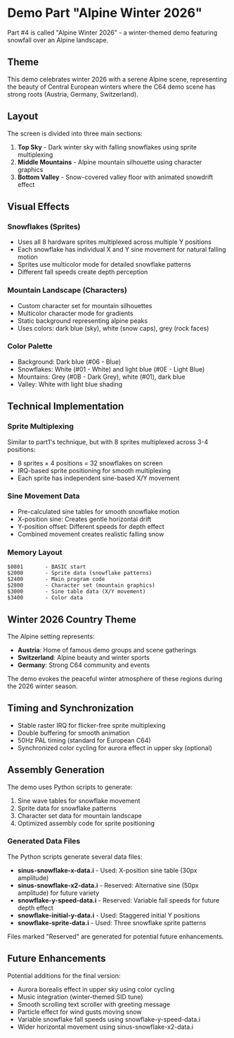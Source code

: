 # Demo Part "Alpine Winter 2026"

Part #4 is called "Alpine Winter 2026" - a winter-themed demo featuring snowfall over an Alpine landscape.

## Theme

This demo celebrates winter 2026 with a serene Alpine scene, representing the beauty of Central European winters where the C64 demo scene has strong roots (Austria, Germany, Switzerland).

## Layout

The screen is divided into three main sections:

1. **Top Sky** - Dark winter sky with falling snowflakes using sprite multiplexing
2. **Middle Mountains** - Alpine mountain silhouette using character graphics
3. **Bottom Valley** - Snow-covered valley floor with animated snowdrift effect

## Visual Effects

### Snowflakes (Sprites)
- Uses all 8 hardware sprites multiplexed across multiple Y positions
- Each snowflake has individual X and Y sine movement for natural falling motion
- Sprites use multicolor mode for detailed snowflake patterns
- Different fall speeds create depth perception

### Mountain Landscape (Characters)
- Custom character set for mountain silhouettes
- Multicolor character mode for gradients
- Static background representing alpine peaks
- Uses colors: dark blue (sky), white (snow caps), grey (rock faces)

### Color Palette
- Background: Dark blue (#06 - Blue)
- Snowflakes: White (#01 - White) and light blue (#0E - Light Blue)
- Mountains: Grey (#0B - Dark Grey), white (#01), dark blue
- Valley: White with light blue shading

## Technical Implementation

### Sprite Multiplexing
Similar to part1's technique, but with 8 sprites multiplexed across 3-4 positions:
- 8 sprites × 4 positions = 32 snowflakes on screen
- IRQ-based sprite positioning for smooth multiplexing
- Each sprite has independent sine-based X/Y movement

### Sine Movement Data
- Pre-calculated sine tables for smooth snowflake motion
- X-position sine: Creates gentle horizontal drift
- Y-position offset: Different speeds for depth effect
- Combined movement creates realistic falling snow

### Memory Layout
```
$0801       - BASIC start
$2000       - Sprite data (snowflake patterns)
$2400       - Main program code
$2800       - Character set (mountain graphics)
$3000       - Sine table data (X/Y movement)
$3400       - Color data
```

## Winter 2026 Country Theme

The Alpine setting represents:
- **Austria**: Home of famous demo groups and scene gatherings
- **Switzerland**: Alpine beauty and winter sports
- **Germany**: Strong C64 community and events

The demo evokes the peaceful winter atmosphere of these regions during the 2026 winter season.

## Timing and Synchronization

- Stable raster IRQ for flicker-free sprite multiplexing
- Double buffering for smooth animation
- 50Hz PAL timing (standard for European C64)
- Synchronized color cycling for aurora effect in upper sky (optional)

## Assembly Generation

The demo uses Python scripts to generate:
1. Sine wave tables for snowflake movement
2. Sprite data for snowflake patterns
3. Character set data for mountain landscape
4. Optimized assembly code for sprite positioning

### Generated Data Files

The Python scripts generate several data files:
- **sinus-snowflake-x-data.i** - Used: X-position sine table (30px amplitude)
- **sinus-snowflake-x2-data.i** - Reserved: Alternative sine (50px amplitude) for future variety
- **snowflake-y-speed-data.i** - Reserved: Variable fall speeds for future depth effect
- **snowflake-initial-y-data.i** - Used: Staggered initial Y positions
- **snowflake-sprite-data.i** - Used: Three snowflake sprite patterns

Files marked "Reserved" are generated for potential future enhancements.

## Future Enhancements

Potential additions for the final version:
- Aurora borealis effect in upper sky using color cycling
- Music integration (winter-themed SID tune)
- Smooth scrolling text scroller with greeting message
- Particle effect for wind gusts moving snow
- Variable snowflake fall speeds using snowflake-y-speed-data.i
- Wider horizontal movement using sinus-snowflake-x2-data.i
